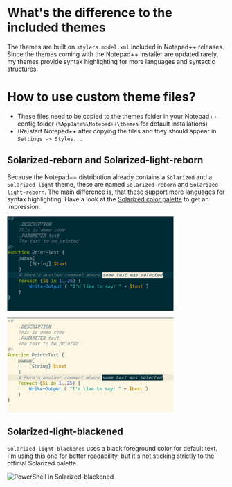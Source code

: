 # What's the difference to the included themes
The themes are built on `stylers.model.xml` included in Notepad++ releases. Since the themes coming with the Notepad++ installer are updated rarely, my themes provide syntax highlighting for more languages and syntactic structures.

# How to use custom theme files?
- These files need to be copied to the themes folder in your Notepad++ config folder (`%AppData%\Notepad++\themes` for default installations)
- (Re)start Notepad++ after copying the files and they should appear in `Settings -> Styles...`

## Solarized-reborn and Solarized-light-reborn
Because the Notepad++ distribution already contains a `Solarized` and a `Solarized-light` theme, 
these are named `Solarized-reborn` and `Solarized-light-reborn`.
The main difference is, that these support more languages for syntax highlighting. 
Have a look at the [Solarized color palette](https://ethanschoonover.com/solarized/) to get an impression.

![PowerShell in Solarized-reborn](../docs/images/solarized_reborn.png)

![PowerShell in Solarized-light-reborn](../docs/images/solarized_light_reborn.png)

## Solarized-light-blackened
`Solarized-light-blackened` uses a black foreground color for default text. 
I'm using this one for better readability, but it's not sticking strictly to the official Solarized palette.

![PowerShell in Solarized-blackened](../docs/images/solarized_blackened.png)